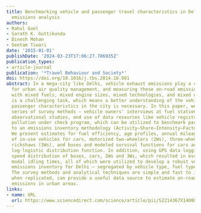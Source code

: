 ```yaml
---
title: Benchmarking vehicle and passenger travel characteristics in Delhi for on-road
  emissions analysis
authors:
- Rahul Goel
- Sarath K. Guttikunda
- Dinesh Mohan
- Geetam Tiwari
date: '2015-01-01'
publishDate: '2024-03-23T17:06:27.786935Z'
publication_types:
- article-journal
publication: '*Travel Behaviour and Society*'
doi: https://doi.org/10.1016/j.tbs.2014.10.001
abstract: In a mega-city like Delhi, vehicle exhaust emissions play a central role
  for urban air quality management, and measuring these on-road emissions in an environment
  with mixed fuels, mixed engine sizes, mixed technologies, and mixed usage patterns,
  is a challenging task, which means a better understanding of the vehicle and the
  passenger characteristics in the city is necessary. In this paper, we present a
  series of survey methods – vehicle owners' interviews at fuel stations, on-road
  observational studies, and use of data resources like vehicle registrations and
  pollution under check program, which can be utilized to benchmark parameters linked
  to an emissions inventory methodology (Activity–Share–Intensity–Factor – ASIF).
  We present estimates for fuel efficiency, age profiles, annual mileage, and number
  of in-use vehicles for cars, motorized two-wheelers (2Ws), three-wheeled scooter
  rickshaws (3Ws), and buses and modeled survival functions for cars and 2Ws using
  log-logistic distribution function. In addition, using GPS data logging, we evaluated
  speed distribution of buses, cars, 2Ws and 3Ws, which resulted in evaluating the
  modal idling times, all of which were utilized to develop a robust vehicle exhaust
  emissions inventory for Delhi – segregated by vehicle type, fuel type, and age group.
  The survey methods and analytical techniques are simple and fast to implement, which
  when replicated, can provide a useful data source to estimate on-road transport
  emissions in urban areas.
links:
- name: URL
  url: https://www.sciencedirect.com/science/article/pii/S2214367X14000416
---
```

